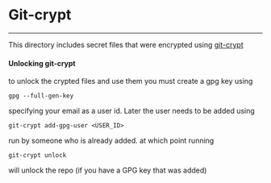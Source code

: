 # Git-crypt
---
This directory includes secret files that were encrypted using [git-crypt](https://github.com/AGWA/git-crypt)

#### Unlocking git-crypt
to unlock the crypted files and use them you must create a gpg key using  
```
gpg --full-gen-key
```  
specifying your email as a user id. Later the user needs to be added using   

```
git-crypt add-gpg-user <USER_ID>
```  
run by someone who is already added. at which point running
```
git-crypt unlock
```
will unlock the repo (if you have a GPG key that was added)